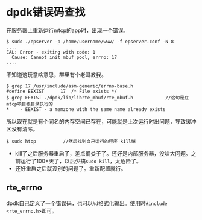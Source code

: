 # dpdk错误码查找
在服务器上重新运行mtcp的app时，出现一个错误。

```
$ sudo ./epserver -p /home/username/www/ -f epserver.conf -N 8
....
EAL: Error - exiting with code: 1
  Cause: Cannot init mbuf pool, errno: 17
....
```
不知道这玩意啥意思，群里有个老哥教我。
```
$ grep 17 /usr/include/asm-generic/errno-base.h 
#define EEXIST      17  /* File exists */
$ grep EEXIST ./dpdk/lib/librte_mbuf/rte_mbuf.h            //这句是在mtcp项目根目录执行的
*    - EEXIST - a memzone with the same name already exists
```
所以现在就是有个同名的内存空间已存在，可能就是上次运行时出问题，导致缓冲区没有清除。

```
$ sudo htop          //然后找到自己运行的程序 kill掉
```
- kill了之后服务器重启了，差点捅娄子了。还好是内部服务器，没啥大问题。之前运行了100+天了，以后少搞`sudo kill`，太危险了。
- 还好重启之后就没别的问题了。重新配置就行。

## rte_errno
dpdk自己定义了一个错误码，也可以`%d`格式化输出。使用时`#include <rte_errno.h>`即可。
